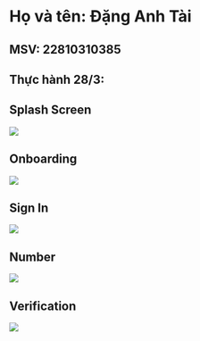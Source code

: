 # Họ và tên: Đặng Anh Tài
## MSV: 22810310385
## Thực hành 28/3:
## Splash Screen
![](anh_1jpg)
## Onboarding
![](anh_2.jpg)
## Sign In
![](anh_3.jpg)
## Number
![](anh_4.jpg)
## Verification
![](anh_5.jpg)
